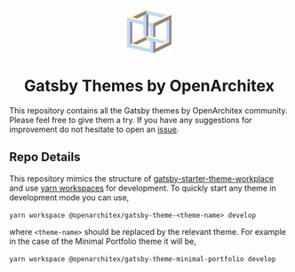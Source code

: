 <p align="center">
  <a href="https://www.openarchitex.dev">
    <img alt="OpenArchitex" src="https://raw.githubusercontent.com/OpenArchitex/gatsby-themes/master/examples/minimal-portfolio/src/images/favicon.png?token=AC64D7JLZIJ5G7APLEOKWJ27BDS4S" width="80" />
  </a>
</p>
<h1 align="center">
  Gatsby Themes by OpenArchitex
</h1>

This repository contains all the Gatsby themes by OpenArchitex community. Please feel free
to give them a try. If you have any suggestions for improvement do not hesitate to  open an [issue](https://github.com/OpenArchitex/gatsby-themes/issues/new/choose).

## Repo Details

This repository mimics the structure of [gatsby-starter-theme-workplace](https://github.com/gatsbyjs/gatsby-starter-theme-workspace) 
and use [yarn workspaces](https://classic.yarnpkg.com/en/docs/workspaces/) for development. To
quickly start any theme in development mode you can use,

`yarn workspace @openarchitex/gatsby-theme-<theme-name> develop`

where `<theme-name>` should be replaced by the relevant theme. For example in the case of 
the Minimal Portfolio theme it will be,

`yarn workspace @openarchitex/gatsby-theme-minimal-portfolio develop`